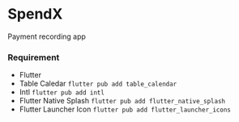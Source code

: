 # SpendX

Payment recording app

### Requirement

- Flutter
- Table Caledar `flutter pub add table_calendar`
- Intl `flutter pub add intl`
- Flutter Native Splash `flutter pub add flutter_native_splash`
- Flutter Launcher Icon `flutter pub add flutter_launcher_icons`


